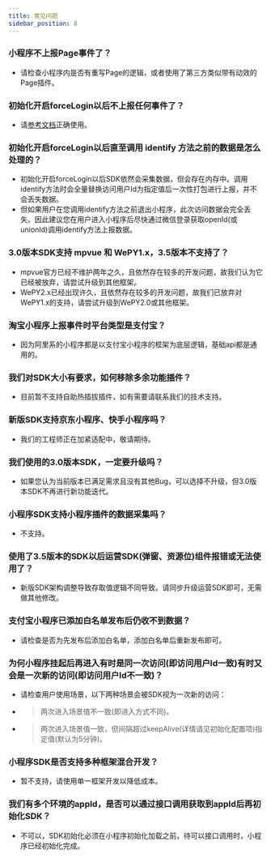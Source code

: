 ```yaml
---
title: 常见问题
sidebar_position: 8
---
```


### 小程序不上报Page事件了？

* 请检查小程序内是否有重写Page的逻辑，或者使用了第三方类似带有动效的Page插件。

### 初始化开启forceLogin以后不上报任何事件了？

* 请[参考文档](/docs/miniprogram/3.5/initSettings#forcelogin)正确使用。

### 初始化开启forceLogin以后直至调用 identify 方法之前的数据是怎么处理的？

* 初始化开启forceLogin以后SDK依然会采集数据，但会存在内存中。调用identify方法时会全量替换访问用户Id为指定值后一次性打包进行上报，并不会丢失数据。
* 但如果用户在您调用identify方法之前退出小程序，此次访问数据会完全丢失。因此建议您在用户进入小程序后尽快通过微信登录获取openId(或unionId)调用identify方法上报数据。

### 3.0版本SDK支持 mpvue 和 WePY1.x，3.5版本不支持了？

* mpvue官方已经不维护两年之久，且依然存在较多的开发问题，故我们认为它已经被放弃，请尝试升级到其他框架。
* WePY2.x已经出现许久，且依然存在较多的开发问题，故我们已放弃对WePY1.x的支持，请尝试升级到WePY2.0或其他框架。

### 淘宝小程序上报事件时平台类型是支付宝？

* 因为阿里系的小程序都是以支付宝小程序的框架为底层逻辑，基础api都是通用的。

### 我们对SDK大小有要求，如何移除多余功能插件？

* 目前暂不支持自助热插拔插件，如有需要请联系我们的技术支持。

### 新版SDK支持京东小程序、快手小程序吗？

* 我们的工程师正在加紧适配中，敬请期待。

### 我们使用的3.0版本SDK，一定要升级吗？

* 如果您认为当前版本已满足需求且没有其他Bug，可以选择不升级，但3.0版本SDK不再进行新功能迭代。

### 小程序SDK支持小程序插件的数据采集吗？

* 不支持。

### 使用了3.5版本的SDK以后运营SDK(弹窗、资源位)组件报错或无法使用了？

* 新版SDK架构调整导致存取值逻辑不同导致。请同步升级运营SDK即可，无需做其他修改。

### 支付宝小程序已添加白名单发布后仍收不到数据？

* 请检查是否为先发布后添加白名单，添加白名单后重新发布即可。

### 为何小程序挂起后再进入有时是同一次访问(即访问用户Id一致)有时又会是一次新的访问(即访问用户Id不一致)？

* 请检查用户使用场景，以下两种场景会被SDK视为一次新的访问：

* >两次进入场景值不一致(即进入方式不同)。
* > 两次进入场景值一致，但间隔超过keepAlive(详情请见初始化配置项)指定值(默认为5分钟)。

### 小程序SDK是否支持多种框架混合开发？

* 暂不支持，请使用单一框架开发以降低成本。

### 我们有多个环境的appId，是否可以通过接口调用获取到appId后再初始化SDK？

* 不可以，SDK初始化必须在小程序初始化加载之前，待可以接口调用时，小程序已经初始化完成。
